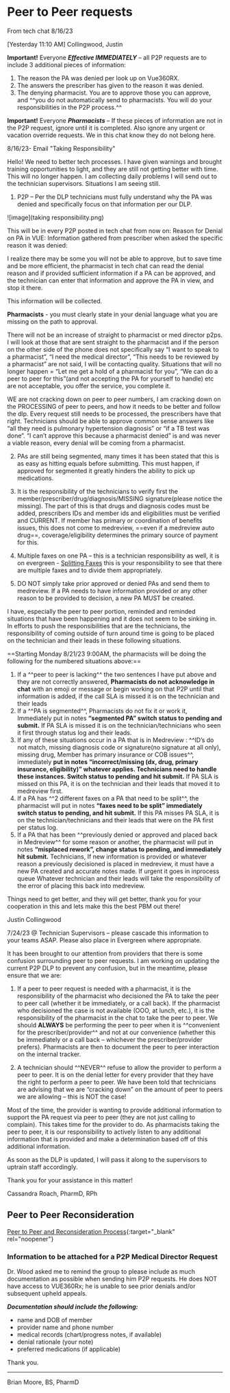 # Peer to Peer requests 

From tech chat 8/16/23

[Yesterday 11:10 AM] Collingwood, Justin

**Important!** Everyone ***Effective IMMEDIATELY*** – all P2P requests are to include 3 additional pieces of information: 

1. The reason the PA was denied per look up on Vue360RX.
2. The answers the prescriber has given to the reason it was denied.
3. The denying pharmacist. You are to approve those you can approve, and ^^you do not automatically send to pharmacists. You will do your responsibilities in the P2P process.^^

**Important!** Everyone ***Pharmacists*** – If these pieces of information are not in the P2P request, ignore until it is completed. Also ignore any urgent or vacation override requests. We in this chat know they do not belong here.

8/16/23- Email "Taking Responsibility"

Hello! We need to better tech processes. I have given warnings and brought training opportunities to light, and they are still not getting better with time.
This will no longer happen. I am collecting daily problems I will send out to the technician supervisors.
Situations I am seeing still.

1.	P2P – Per the DLP technicians must fully understand why the PA was denied and specifically focus on that information per our DLP.
   
![image](taking responsibility.png)

This will be in every P2P posted in tech chat from now on:
              Reason for Denial on PA in VUE:
              Information gathered from prescriber when asked the specific reason it was denied:

I realize there may be some you will not be able to approve, but to save time and be more efficient, the pharmacist in tech chat can read the denial reason and if provided sufficient information if a PA can be approved, and the technician can enter that information and approve the PA in view, and stop it there.

This information will be collected.

**Pharmacists** -  you must clearly state in your denial language what you are missing on the path to approval.

There will not be an increase of straight to pharmacist or med director p2ps. I will look at those that are sent straight to the pharmacist and if the person on the other side of the phone does not specifically say “I want to speak to a pharmacist”, “I need the medical director”, “This needs to be reviewed by a pharmacist” are not said, I will be contacting quality. Situations that will no longer happen = “Let me get a hold of a pharmacist for you”, “We can do a peer to peer for this”(and not accepting the PA for yourself to handle) etc are not acceptable, you offer the service, you complete it.

WE are not cracking down on peer to peer numbers, I am cracking down on the PROCESSING of peer to peers, and how it needs to be better and follow the dlp. Every request still needs to be processed, the prescribers have that right.
Technicians should be able to approve common sense answers like “all they need is pulmonary hypertension diagnosis” or “if a TB test was done”. “I can’t approve this because a pharmacist denied” is and was never a viable reason, every denial will be coming from a pharmacist.

2.	PAs are still being segmented, many times it has been stated that this is as easy as hitting equals before submitting. This must happen, if approved for segmented it greatly hinders the ability to pick up medications.

3.	It is the responsibility of the technicians to verify first the member/prescriber/drug/diagnosis/MISSING signature(please notice the missing). The part of this is that drugs and diagnosis codes must be added, prescribers IDs and member ids and eligibilities must be verified and CURRENT. If member has primary or coordination of benefits issues, this does not come to medreview, ==even if a medreview auto drug==, coverage/eligibility determines the primary source of payment for this.

4.	Multiple faxes on one PA – this is a technician responsibility as well, it is on evergreen - [Splitting Faxes](https://special-spoon-f542dccd.pages.github.io/Pharmacist%20Reference%20Guide/Policy%20and%20Procedures/SPLITTING%20FAXES/?h=split) this is your responsibility to see that there are multiple faxes and to divide them appropriately.

5.	DO NOT simply take prior approved or denied PAs and send them to medreview. If a PA needs to have information provided or any other reason to be provided to decision, a new PA MUST be created.


I have, especially the peer to peer portion, reminded and reminded situations that have been happening and it does not seem to be sinking in. In efforts to push the responsibilities that are the technicians, the responsibility of coming outside of turn around time is going to be placed on the technician and their leads in these following situations.

==Starting Monday 8/21/23 9:00AM, the pharmacists will be doing the following for the numbered situations above:==

1.	If a ^^peer to peer is lacking^^ the two sentences I have put above and they are not correctly answered, **Pharmacists do not acknowledge in chat** with an emoji or message or begin working on that P2P until that information is added, if the call SLA is missed it is on the technician and their leads
2.	If a ^^PA is segmented^^, Pharmacists do not fix it or work it, Immediately put in notes **“segmented PA” switch status to pending and submit.** If PA SLA is missed it is on the technician/technicians who seen it first through status log and their leads.
3.	If any of these situations occur in a PA that is in Medreview : ^^ID’s do not match, missing diagnosis code or signature(no signature at all only), missing drug, Member has primary insurance or COB issues^^, immediately **put in notes “incorrect/missing (dx, drug, primary insurance, eligibility)” whatever applies. Technicians need to handle these instances. Switch status to pending and hit submit.** If PA SLA is missed on this PA, it is on the technician and their leads that moved it to medreview first.
4.	If a PA has ^^2 different faxes on a PA that need to be split^^, the pharmacist will put in notes **“faxes need to be split” immediately switch status to pending, and hit submit.** If this PA misses PA SLA, it is on the technician/technicians and their leads that were on the PA first per status log.
5.	If a PA that has been ^^previously denied or approved and placed back in Medreview^^ for some reason or another, the pharmacist will put in notes **“misplaced rework”, change status to pending, and immediately hit submit.** Technicians, If new information is provided or whatever reason a previously decisioned is placed in medreview, it must have a new PA created and accurate notes made. If urgent it goes in inprocess queue Whatever technician and their leads will take the responsibility of the error of placing this back into medreview.

Things need to get better, and they will get better, thank you for your cooperation in this and lets make this the best PBM out there!


Justin Collingwood


7/24/23 @ Technician Supervisors – please cascade this information to your teams ASAP. Please also place in Evergreen where appropriate.

It has been brought to our attention from providers that there is some confusion surrounding peer to peer requests. I am working on updating the current P2P DLP to prevent any confusion, but in the meantime, please ensure that we are:

1.	If a peer to peer request is needed with a pharmacist, it is the responsibility of the pharmacist who decisioned the PA to take the peer to peer call (whether it be immediately, or a call back). If the pharmacist who decisioned the case is not available (OOO, at lunch, etc.), it is the responsibility of the pharmacist in the chat to take the peer to peer. We should **ALWAYS** be performing the peer to peer when it is ^^convenient for the prescriber/provider^^ and not at our convenience (whether this be immediately or a call back – whichever the prescriber/provider prefers). Pharmacists are then to document the peer to peer interaction on the internal tracker.
   
2.	A technician should ^^NEVER^^ refuse to allow the provider to perform a peer to peer. It is on the denial letter for every provider that they have the right to perform a peer to peer. We have been told that technicians are advising that we are “cracking down” on the amount of peer to peers we are allowing – this is NOT the case! 

Most of the time, the provider is wanting to provide additional information to support the PA request via peer to peer (they are not just calling to complain). This takes time for the provider to do. As pharmacists taking the peer to peer, it is our responsibility to actively listen to any additional information that is provided and make a determination based off of this additional information. 

As soon as the DLP is updated, I will pass it along to the supervisors to uptrain staff accordingly.

Thank you for your assistance in this matter!

Cassandra Roach, PharmD, RPh



## Peer to Peer Reconsideration

[Peer to Peer and Reconsideration Process](https://mygainwell.sharepoint.com.mcas.ms/:w:/r/teams/OHSPBM/_layouts/15/Doc.aspx?sourcedoc=%7B45CA3683-3A81-4050-B775-EA8C41C2919D%7D&file=Peer%20to%20Peer%20and%20Reconsideration%20Process%20%20Updated%2005242023.docx&action=default&mobileredirect=true&cid=d388194a-3e49-4b4d-90b4-125226710d44){:target="_blank" rel="noopener"}


### Information to be attached for a P2P Medical Director Request

Dr. Wood asked me to remind the group to please include as much documentation as possible when sending him P2P requests. He does NOT have access to VUE360Rx; he is unable to see prior denials and/or subsequent upheld appeals. 

***Documentation should include the following:*** 

- name and DOB of member 
- provider name and phone number
- medical records (chart/progress notes, if available) 
- denial rationale (your note) 
- preferred medications (if applicable) 

Thank you.

___________________________________________
Brian Moore, BS, PharmD

